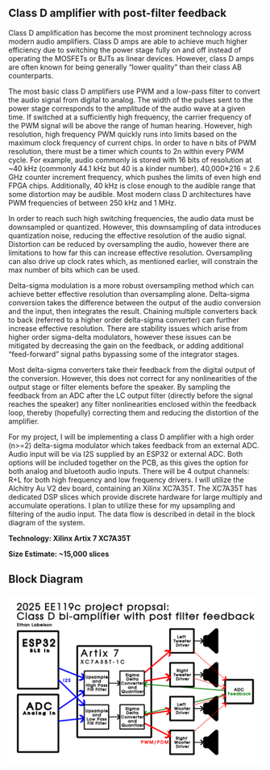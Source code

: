 ## Class D amplifier with post-filter feedback

Class D amplification has become the most prominent technology across modern audio amplifiers. Class D amps are able to achieve much higher efficiency due to switching the power stage fully on and off instead of operating the MOSFETs or BJTs as linear devices. However, class D amps are often known for being generally “lower quality” than their class AB counterparts. 

The most basic class D amplifiers use PWM and a low-pass filter to convert the audio signal from digital to analog. The width of the pulses sent to the power stage corresponds to the amplitude of the audio wave at a given time. If switched at a sufficiently high frequency, the carrier frequency of the PWM signal will be above the range of human hearing. However, high resolution, high frequency PWM quickly runs into limits based on the maximum clock frequency of current chips. In order to have n bits of PWM resolution, there must be a timer which counts to 2n within every PWM cycle. For example, audio commonly is stored with 16 bits of resolution at ~40 kHz (commonly 44.1 kHz but 40 is a kinder number). 40,000*216 = 2.6 GHz counter increment frequency, which pushes the limits of even high end FPGA chips. Additionally, 40 kHz is close enough to the audible range that some distortion may be audible. Most modern class D architectures have PWM frequencies of between 250 kHz and 1 MHz. 

In order to reach such high switching frequencies, the audio data must be downsampled or quantized. However, this downsampling of data introduces quantization noise, reducing the effective resolution of the audio signal. Distortion can be reduced by oversampling the audio, however there are limitations to how far this can increase effective resolution. Oversampling can also drive up clock rates which, as mentioned earlier, will constrain the max number of bits which can be used.

Delta-sigma modulation is a more robust oversampling method which can achieve better effective resolution than oversampling alone. Delta-sigma conversion takes the difference between the output of the audio conversion and the input, then integrates the result. Chaining multiple converters back to back (referred to a higher order delta-sigma converter) can further increase effective resolution. There are stability issues which arise from higher order sigma-delta modulators, however these issues can be mitigated by decreasing the gain on the feedback, or adding additional “feed-forward” signal paths bypassing some of the integrator stages.

Most delta-sigma converters take their feedback from the digital output of the conversion. However, this does not correct for any nonlinearities of the output stage or filter elements before the speaker. By sampling the feedback from an ADC after the LC output filter (directly before the signal reaches the speaker) any filter nonlinearities enclosed within the feedback loop, thereby (hopefully) correcting them and reducing the distortion of the amplifier.

For my project, I will be implementing a class D amplifier with a high order (n>=2) delta-sigma modulator which takes feedback from an external ADC. Audio input will be via I2S supplied by an ESP32 or external ADC. Both options will be included together on the PCB, as this gives the option for both analog and bluetooth audio inputs. There will be 4 output channels: R+L for both high frequency and low frequency drivers. I will utilize the Alchitry Au V2 dev board, containing an Xilinx XC7A35T. The XC7A35T has dedicated DSP slices which provide discrete hardware for large multiply and accumulate operations. I plan to utilize these for my upsampling and filtering of the audio input. The data flow is described in detail in the block diagram of the system.

**Technology:     Xilinx Artix 7 XC7A35T**

**Size Estimate:  ~15,000 slices**

## Block Diagram
<img alt="block diagram" src="119c_block.svg">